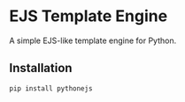 # EJS Template Engine

A simple EJS-like template engine for Python.

## Installation

```bash
pip install pythonejs
